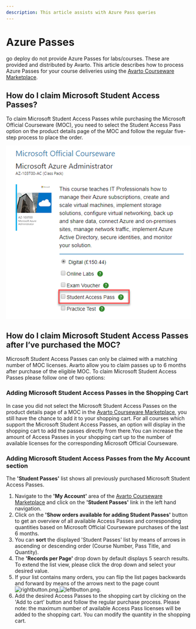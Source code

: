 ```yaml
---
description: This article assists with Azure Pass queries
---
```


# Azure Passes

go deploy do not provide Azure Passes for labs/courses.  These are provided and distributed by Avarto.  This article describes how to process Azure Passes for your course deliveries using the [Avarto Courseware Marketplace](https://shop.courseware-marketplace.com/).

## How do I claim Microsoft Student Access Passes?

 To claim Microsoft Student Access Passes while purchasing the Microsoft Official Courseware \(MOC\), you need to select the Student Access Pass option on the product details page of the MOC and follow the regular five-step process to place the order. 

![](../.gitbook/assets/image%20%2846%29.png)

## How do I claim Microsoft Student Access Passes after I’ve purchased the MOC?

Microsoft Student Access Passes can only be claimed with a matching number of MOC licenses. Avarto allow you to claim passes up to 6 months after purchase of the eligible MOC. To claim Microsoft Student Access Passes please follow one of two options:

### **Adding Microsoft Student Access Passes in the Shopping Cart**

In case you did not select the Microsoft Student Access Passes on the product details page of a MOC in the [Avarto Courseware Marketplace](https://shop.courseware-marketplace.com/), you still have the chance to add it to your shopping cart. For all courses which support the Microsoft Student Access Passes, an option will display in the shopping cart to add the passes directly from there.You can increase the amount of Access Passes in your shopping cart up to the number of available licenses for the corresponding Microsoft Official Courseware. 

### **Adding Microsoft Student Access Passes from the My Account section**

The **'Student Passes'** list shows all previously purchased Microsoft Student Access Passes.

1. Navigate to the **'My Account'** area of the [Avarto Courseware Marketplace](https://shop.courseware-marketplace.com/) and click on the **'Student Passes'** link in the left hand navigation.
2. Click on the **'Show orders available for adding Student Passes'** button to get an overview of all available Access Passes and corresponding quantities based on Microsoft Official Courseware purchases of the last 6 months.
3. You can **sort** the displayed 'Student Passes' list by means of arrows in ascending or descending order \(Course Number, Pass Title, and Quantity\).
4. The **'Records per Page'** drop down by default displays 5 search results. To extend the list view, please click the drop down and select your desired value.
5. If your list contains many orders, you can flip the list pages backwards and forward by means of the arrows next to the page count ![rightbutton.png](https://shop.courseware-marketplace.com/Content/Images/StaticContents/rightbutton.png),![leftbutton.png](https://shop.courseware-marketplace.com/Content/Images/StaticContents/leftbutton.png).
6. Add the desired Access Passes to the shopping cart by clicking on the 'Add to cart' button and follow the regular purchase process. Please note: the maximum number of available Access Pass licenses will be added to the shopping cart. You can modify the quantity in the shopping cart.

